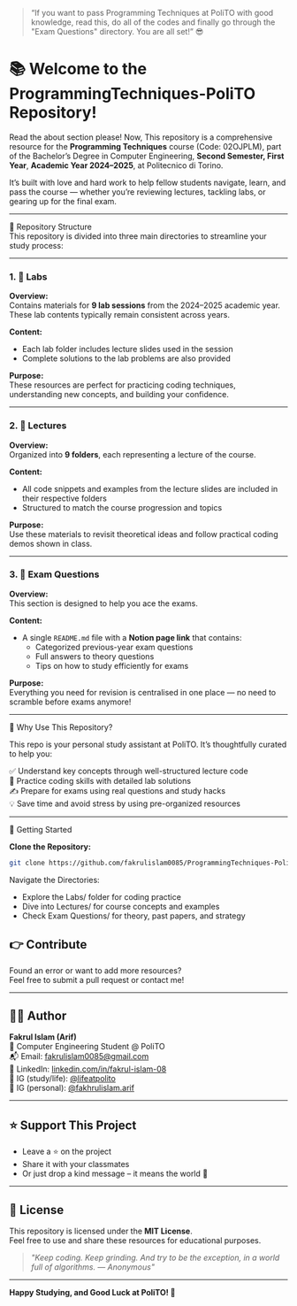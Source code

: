 > “If you want to pass Programming Techniques at PoliTO with good knowledge, read this, do all of the codes and finally go through the "Exam Questions" directory. You are all set!” 😎

# 📚 Welcome to the ProgrammingTechniques-PoliTO Repository! 
Read the about section please! Now, This repository is a comprehensive resource for the **Programming Techniques** course (Code: 02OJPLM), part of the Bachelor’s Degree in Computer Engineering, **Second Semester, First Year**, **Academic Year 2024–2025**, at Politecnico di Torino.

It’s built with love and hard work to help fellow students navigate, learn, and pass the course — whether you’re reviewing lectures, tackling labs, or gearing up for the final exam.

---

📂 Repository Structure  
This repository is divided into three main directories to streamline your study process:

---

### 1. 🧪 Labs  

**Overview:**  
Contains materials for **9 lab sessions** from the 2024–2025 academic year. These lab contents typically remain consistent across years.

**Content:**  
- Each lab folder includes lecture slides used in the session  
- Complete solutions to the lab problems are also provided

**Purpose:**  
These resources are perfect for practicing coding techniques, understanding new concepts, and building your confidence.

---

### 2. 📖 Lectures  

**Overview:**  
Organized into **9 folders**, each representing a lecture of the course.

**Content:**  
- All code snippets and examples from the lecture slides are included in their respective folders  
- Structured to match the course progression and topics

**Purpose:**  
Use these materials to revisit theoretical ideas and follow practical coding demos shown in class.

---

### 3. 📝 Exam Questions  

**Overview:**  
This section is designed to help you ace the exams.

**Content:**  
- A single `README.md` file with a **Notion page link** that contains:
  - Categorized previous-year exam questions  
  - Full answers to theory questions  
  - Tips on how to study efficiently for exams

**Purpose:**  
Everything you need for revision is centralised in one place — no need to scramble before exams anymore!

---

🎯 Why Use This Repository?

This repo is your personal study assistant at PoliTO. It’s thoughtfully curated to help you:

✅ Understand key concepts through well-structured lecture code  
🥷 Practice coding skills with detailed lab solutions  
✍️ Prepare for exams using real questions and study hacks  
💡 Save time and avoid stress by using pre-organized resources  

---

🚀 Getting Started  

**Clone the Repository:**

```bash
git clone https://github.com/fakrulislam0085/ProgrammingTechniques-PoliTO.git
```

Navigate the Directories:
  - Explore the Labs/ folder for coding practice
  - Dive into Lectures/ for course concepts and examples
  - Check Exam Questions/ for theory, past papers, and strategy


## 👉 Contribute

Found an error or want to add more resources?  
Feel free to submit a pull request or contact me!

---

## 👨‍💻 Author

**Fakrul Islam (Arif)**  
📍 Computer Engineering Student @ PoliTO  
📬 Email: [fakrulislam0085@gmail.com](mailto:fakrulislam0085@gmail.com)  
🔗 LinkedIn: [linkedin.com/in/fakrul-islam-08](https://www.linkedin.com/in/fakrul-islam-08)  
📸 IG (study/life): [@lifeatpolito](https://www.instagram.com/lifeatpolito/)  
💖 IG (personal): [@fakhrulislam.arif](https://www.instagram.com/fakhrulislam.arif)

---

## ⭐ Support This Project

- Leave a ⭐ on the project  
- Share it with your classmates  
- Or just drop a kind message – it means the world 💙

---

## 📜 License

This repository is licensed under the **MIT License**.  
Feel free to use and share these resources for educational purposes.

> *"Keep coding. Keep grinding. And try to be the exception, in a world full of algorithms.
  — Anonymous"*

---

**Happy Studying, and Good Luck at PoliTO! 🚀**

